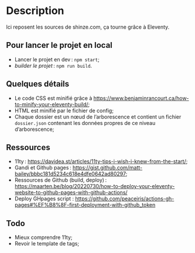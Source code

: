 # Description

Ici reposent les sources de shinze.com, ça tourne grâce à Eleventy.

## Pour lancer le projet en local

- Lancer le projet en dev : `npm start`;
- _builder le projet_ : `npm run build`.

## Quelques détails

- Le code CSS est minifié grâce à https://www.benjaminrancourt.ca/how-to-minify-your-eleventy-build/;
- HTML est minifié par le fichier de config;
- Chaque dossier est un nœud de l’arborescence et contient un fichier `dossier.json` contenant les données propres de ce niveau d’arborescence;

## Ressources

- 11ty : https://davidea.st/articles/11ty-tips-i-wish-i-knew-from-the-start/;
- Gandi et Github pages : https://gist.github.com/matt-bailey/bbbc181d5234c618e4dfe0642ad80297;
- Ressources de Github (build, deploy) : https://maarten.be/blog/20220730/how-to-deploy-your-eleventy-website-to-github-pages-with-github-actions/
- Deploy GHpages script : https://github.com/peaceiris/actions-gh-pages#%EF%B8%8F-first-deployment-with-github_token



## Todo

- Mieux comprendre 11ty;
- Revoir le template de tags;